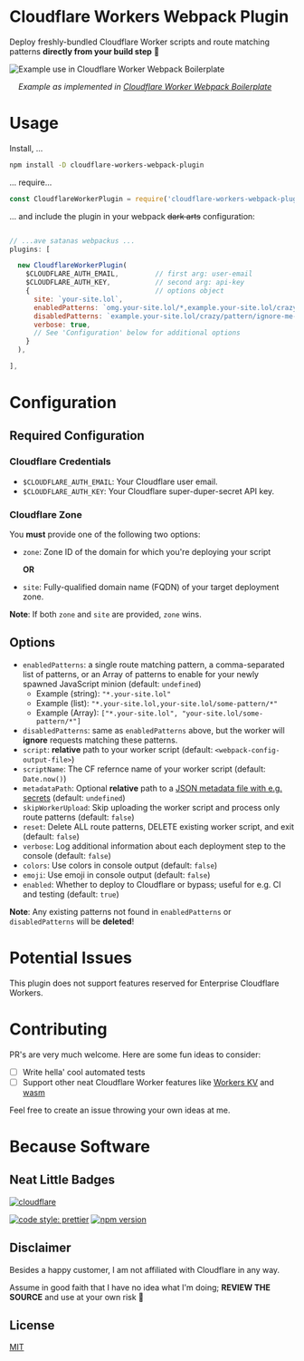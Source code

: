 # Cloudflare Workers Webpack Plugin

Deploy freshly-bundled Cloudflare Worker scripts and route matching patterns **directly from your build step** 🚀

![Example use in Cloudflare Worker Webpack Boilerplate](.github/cf-worker-webpack-boilerplate-deploy.gif?raw=true)

&nbsp;&nbsp;&nbsp;&nbsp;_Example as implemented in [Cloudflare Worker Webpack Boilerplate](https://github.com/detroitenglish/cloudflare-worker-webpack-boilerplate)_

# Usage

Install, ...

```bash
npm install -D cloudflare-workers-webpack-plugin
```

... require...

```javascript
const CloudflareWorkerPlugin = require('cloudflare-workers-webpack-plugin')
```

... and include the plugin in your webpack ~~dark arts~~ configuration:

```javascript

// ...ave satanas webpackus ...
plugins: [

  new CloudflareWorkerPlugin(
    $CLOUDFLARE_AUTH_EMAIL,         // first arg: user-email
    $CLOUDFLARE_AUTH_KEY,           // second arg: api-key
    {                               // options object
      site: `your-site.lol`,
      enabledPatterns: `omg.your-site.lol/*,example.your-site.lol/crazy/pattern/*`,
      disabledPatterns: `example.your-site.lol/crazy/pattern/ignore-me-tho`,
      verbose: true,
      // See 'Configuration' below for additional options
    }
  ),

],

```

# Configuration

## Required Configuration

### Cloudflare Credentials

- `$CLOUDFLARE_AUTH_EMAIL`: Your Cloudflare user email.
- `$CLOUDFLARE_AUTH_KEY`: Your Cloudflare super-duper-secret API key.

### Cloudflare Zone

You **must** provide one of the following two options:

- `zone`: Zone ID of the domain for which you're deploying your script

  **OR**

- `site`: Fully-qualified domain name (FQDN) of your target deployment zone.

**Note**: If both `zone` and `site` are provided, `zone` wins.

## Options

- `enabledPatterns`: a single route matching pattern, a comma-separated list of patterns, or an Array of patterns to enable for your newly spawned JavaScript minion (default: `undefined`)
  - Example (string): `"*.your-site.lol"`
  - Example (list): `"*.your-site.lol,your-site.lol/some-pattern/*"`
  - Example (Array): `["*.your-site.lol", "your-site.lol/some-pattern/*"]`
- `disabledPatterns`: same as `enabledPatterns` above, but the worker will **ignore** requests matching these patterns.
- `script`: **relative** path to your worker script (default: `<webpack-config-output-file>`)
- `scriptName`: The CF refernce name of your worker script (default: `Date.now()`)
- `metadataPath`: Optional **relative** path to a [JSON metadata file with e.g. secrets](https://developers.cloudflare.com/workers/api/resource-bindings/secrets-vault/) (default: `undefined`)
- `skipWorkerUpload`: Skip uploading the worker script and process only route patterns (default: `false`)
- `reset`: Delete ALL route patterns, DELETE existing worker script, and exit (default: `false`)
- `verbose`: Log additional information about each deployment step to the console (default: `false`)
- `colors`: Use colors in console output (default: `false`)
- `emoji`: Use emoji in console output (default: `false`)
- `enabled`: Whether to deploy to Cloudflare or bypass; useful for e.g. CI and testing (default: `true`)

**Note**: Any existing patterns not found in `enabledPatterns` or `disabledPatterns` will be **deleted**!

# Potential Issues

This plugin does not support features reserved for Enterprise Cloudflare Workers.

# Contributing

PR's are very much welcome. Here are some fun ideas to consider:

- [ ] Write hella' cool automated tests
- [ ] Support other neat Cloudflare Worker features like [Workers KV](https://developers.cloudflare.com/workers/kv/) and [wasm](https://developers.cloudflare.com/workers/api/resource-bindings/webassembly-modules/)

Feel free to create an issue throwing your own ideas at me.

# Because Software

## Neat Little Badges

[![cloudflare](https://www.cloudflare.com/media/images/web-badges/cf-web-badges-g-gray.png)](https://developers.cloudflare.com/workers/)

[![code style: prettier](https://img.shields.io/badge/code_style-prettier-ff69b4.svg?style=flat-square)](https://github.com/prettier/prettier) [![npm version](https://badge.fury.io/js/cloudflare-workers-webpack-plugin.svg)](https://badge.fury.io/js/cloudflare-workers-webpack-plugin)

## Disclaimer

Besides a happy customer, I am not affiliated with Cloudflare in any way.

Assume in good faith that I have no idea what I'm doing; **REVIEW THE SOURCE** and use at your own risk 🙈

## License

[MIT](./LICENSE)
